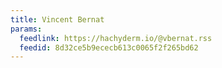 ```yaml
---
title: Vincent Bernat
params:
  feedlink: https://hachyderm.io/@vbernat.rss
  feedid: 8d32ce5b9ececb613c0065f2f265bd62
---
```

